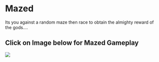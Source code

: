 # Mazed
Its you against a random maze then race to obtain the almighty reward of the gods....

## Click on Image below for Mazed Gameplay
[![](http://img.youtube.com/vi/9QGqe01m6Y8/0.jpg)](http://www.youtube.com/watch?v=9QGqe01m6Y8 "Mazed Gameplay")
